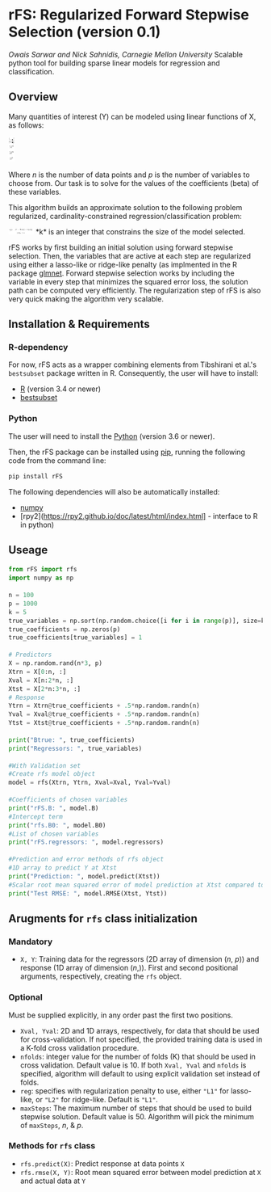# rFS: Regularized Forward Stepwise Selection (version 0.1)
*Owais Sarwar and Nick Sahnidis, Carnegie Mellon University* 
Scalable python tool for building sparse linear models for regression and classification. 


## Overview 

Many quantities of interest (Y) can be modeled using linear functions of X, as follows: 

<img src="linmodel.jpg" height="50" width="12">

Where *n* is the number of data points and *p* is the number of variables to choose from. Our task is to solve for the values of the coefficients (beta) of these variables. 

This algorithm builds an approximate solution to the following problem regularized, cardinality-constrained regression/classification problem: 


<img src="regbestsubset.jpg" height="12" width="50">
*k* is an integer that constrains the size of the model selected. 

rFS works by first building an initial solution using forward stepwise selection. Then, the variables that are active at each step are regularized using either a lasso-like or ridge-like penalty (as implmented in the R package [glmnet](https://web.stanford.edu/~hastie/glmnet/glmnet_alpha.html). Forward stepwise selection works by including the variable in every step that minimizes the squared error loss, the solution path can be computed very efficiently. The regularization step of rFS is also very quick making the algorithm very scalable. 

## Installation & Requirements 

### R-dependency 
For now, rFS acts as a wrapper combining elements from Tibshirani et al.'s `bestsubset` package written in R. Consequently, the user will have to install: 
- [R](https://www.r-project.org/) (version 3.4 or newer)
- [bestsubset](https://github.com/ryantibs/best-subset/)

### Python 
The user will need to install the [Python](https://www.python.org/downloads/) (version 3.6 or newer).

Then, the rFS package can be installed using [pip](https://pip.pypa.io/en/stable/), running the following code from the command line: 

```bash 
pip install rFS
``` 
The following dependencies will also be automatically installed: 
- [numpy](https://numpy.org/)
- [rpy2](https://rpy2.github.io/doc/latest/html/index.html] - interface to R in python)
## Useage 

```python 
from rFS import rfs 
import numpy as np 

n = 100
p = 1000
k = 5
true_variables = np.sort(np.random.choice([i for i in range(p)], size=k, replace=False))
true_coefficients = np.zeros(p)
true_coefficients[true_variables] = 1

# Predictors
X = np.random.rand(n*3, p)
Xtrn = X[0:n, :]
Xval = X[n:2*n, :]
Xtst = X[2*n:3*n, :]
# Response
Ytrn = Xtrn@true_coefficients + .5*np.random.randn(n)
Yval = Xval@true_coefficients + .5*np.random.randn(n)
Ytst = Xtst@true_coefficients + .5*np.random.randn(n)		

print("Btrue: ", true_coefficients)
print("Regressors: ", true_variables)

#With Validation set 
#Create rfs model object 
model = rfs(Xtrn, Ytrn, Xval=Xval, Yval=Yval)

#Coefficients of chosen variables 
print("rFS.B: ", model.B)
#Intercept term 
print("rfs.B0: ", model.B0)
#List of chosen variables 
print("rFS.regressors: ", model.regressors)

#Prediction and error methods of rfs object  
#1D array to predict Y at Xtst 
print("Prediction: ", model.predict(Xtst))
#Scalar root mean squared error of model prediction at Xtst compared to actual value at Ytst 
print("Test RMSE: ", model.RMSE(Xtst, Ytst))

```

## Arugments for `rfs` class initialization

### Mandatory 

- `X, Y`: Training data for the regressors (2D array of dimension (*n*, *p*)) and response (1D array of dimension (*n*,)). First and second positional arguments, respectively, creating the `rfs` object. 

### Optional  

Must be supplied explicitly, in any order past the first two positions. 

- `Xval, Yval`: 2D and 1D arrays, respectively, for data that should be used for cross-validation. If not specified, the provided training data is used in a K-fold cross validation procedure. 
- `nfolds`: integer value for the number of folds (K) that should be used in cross validation. Default value is 10. If both `Xval, Yval` and `nfolds` is specified, algorithm will default to using explicit validation set instead of folds. 
- `reg`: specifies with regularization penalty to use, either `"L1"` for lasso-like, or `"L2"` for ridge-like. Default is `"L1"`.
- `maxSteps`: The maximum number of steps that should be used to build stepwise solution. Default value is 50. Algorithm will pick the minimum of `maxSteps`, *n*, & *p*. 

### Methods for `rfs` class

- `rfs.predict(X)`: Predict response at data points `X`
- `rfs.rmse(X, Y)`: Root mean squared error between model prediction at `X` and actual data at `Y`